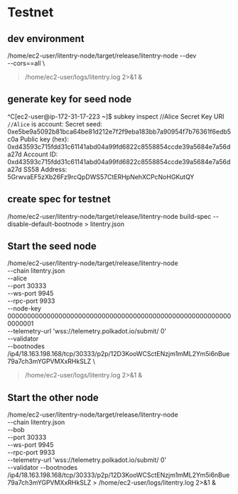 # Testnet

## dev environment
/home/ec2-user/litentry-node/target/release/litentry-node --dev \
--cors==all \
 > /home/ec2-user/logs/litentry.log 2>&1 &

## generate key for seed node
^C[ec2-user@ip-172-31-17-223 ~]$ subkey inspect //Alice
Secret Key URI `//Alice` is account:
  Secret seed:      0xe5be9a5092b81bca64be81d212e7f2f9eba183bb7a90954f7b76361f6edb5c0a
  Public key (hex): 0xd43593c715fdd31c61141abd04a99fd6822c8558854ccde39a5684e7a56da27d
  Account ID:       0xd43593c715fdd31c61141abd04a99fd6822c8558854ccde39a5684e7a56da27d
  SS58 Address:     5GrwvaEF5zXb26Fz9rcQpDWS57CtERHpNehXCPcNoHGKutQY


## create spec for testnet
/home/ec2-user/litentry-node/target/release/litentry-node build-spec --disable-default-bootnode > litentry.json

## Start the seed node
/home/ec2-user/litentry-node/target/release/litentry-node \
  --chain litentry.json \
  --alice \
  --port 30333 \
  --ws-port 9945 \
  --rpc-port 9933 \
  --node-key 0000000000000000000000000000000000000000000000000000000000000001 \
  --telemetry-url 'wss://telemetry.polkadot.io/submit/ 0' \
  --validator \
   --bootnodes /ip4/18.163.198.168/tcp/30333/p2p/12D3KooWCSctENzjm1mML2Ym5i6nBue79a7ch3mYGPVMXxRHkSLZ \
  > /home/ec2-user/logs/litentry.log 2>&1 &

## Start the other node 
/home/ec2-user/litentry-node/target/release/litentry-node \
  --chain litentry.json \
  --bob \
  --port 30333 \
  --ws-port 9945 \
  --rpc-port 9933 \
  --telemetry-url 'wss://telemetry.polkadot.io/submit/ 0' \
  --validator 
  --bootnodes /ip4/18.163.198.168/tcp/30333/p2p/12D3KooWCSctENzjm1mML2Ym5i6nBue79a7ch3mYGPVMXxRHkSLZ > /home/ec2-user/logs/litentry.log 2>&1 &


